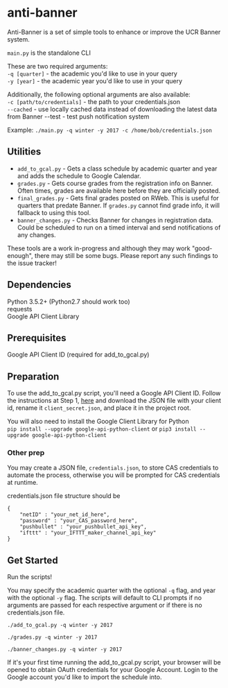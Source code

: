 # anti-banner
Anti-Banner is a set of simple tools to enhance or improve the UCR Banner 
system.  

`main.py` is the standalone CLI  

These are two required arguments:  
`-q [quarter]` - the academic you'd like to use in your query  
`-y [year]` - the academic year you'd like to use in your query  

Additionally, the following optional arguments are also available:  
`-c [path/to/credentials]` - the path to your credentials.json  
`--cached` - use locally cached data instead of downloading the latest data 
from Banner
--test - test push notification system

Example: `./main.py -q winter -y 2017 -c /home/bob/credentials.json`

## Utilities
* `add_to_gcal.py` - Gets a class schedule by academic quarter and year and adds 
the schedule to Google Calendar.  
* `grades.py` - Gets course grades from the registration info on Banner. Often 
times, grades are available here before they are officially posted.  
* `final_grades.py` - Gets final grades posted on RWeb. This is useful for
quarters that predate Banner. If `grades.py` cannot find grade info, it will 
fallback to using this tool.  
* `banner_changes.py` - Checks Banner for changes in registration data. 
Could be scheduled to run on a timed interval and send notifications of any 
changes.

These tools are a work in-progress and although they may work "good-enough", 
there may still be some bugs. Please report any such findings to the issue 
tracker!

## Dependencies
Python 3.5.2+ (Python2.7 should work too)  
requests  
Google API Client Library

## Prerequisites
Google API Client ID (required for add_to_gcal.py)

## Preparation
To use the add_to_gcal.py script, you'll need a Google API Client ID. Follow 
the instructions at Step 1,
[here](https://developers.google.com/google-apps/calendar/quickstart/python)
and download the JSON file with your client id, rename it
`client_secret.json`, and place it in the project root.

You will also need to install the Google Client Library for Python  
`pip install --upgrade google-api-python-client` 
or 
`pip3 install --upgrade google-api-python-client`

### Other prep
You may create a JSON file, `credentials.json`, to store CAS credentials to 
automate the process, otherwise you will be prompted for CAS credentials at 
runtime.  

credentials.json file structure should be  
```
{
    "netID" : "your_net_id_here",
    "password" : "your_CAS_password_here",
    "pushbullet" : "your_pushbullet_api_key",
    "ifttt" : "your_IFTTT_maker_channel_api_key"
}
```

## Get Started
Run the scripts!  

You may specify the academic quarter with the optional `-q` flag, and year 
with the optional `-y` flag. The scripts will default to CLI prompts if no 
arguments are passed for each respective argument or if there is no 
credentials.json file.  

`./add_to_gcal.py -q winter -y 2017`  

`./grades.py -q winter -y 2017`

`./banner_changes.py -q winter -y 2017`

If it's your first time running the add_to_gcal.py script, your browser will be 
opened to obtain OAuth credentials for your Google Account. Login to the Google 
account you'd like to import the schedule into.
